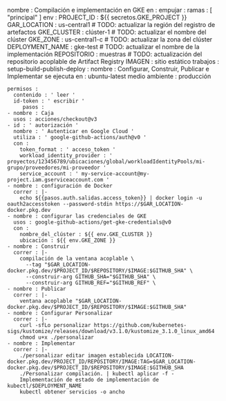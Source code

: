 nombre : Compilación e implementación en GKE
en :
  empujar :
    ramas : [ "principal" ]
env :
  PROJECT_ID : ${{ secretos.GKE_PROJECT }}
  GAR_LOCATION : us-central1 # TODO: actualizar la región del registro de artefactos
  GKE_CLUSTER : clúster-1     # TODO: actualizar el nombre del clúster
  GKE_ZONE : us-central1-c    # TODO: actualizar la zona del clúster
  DEPLOYMENT_NAME : gke-test # TODO: actualizar el nombre de la implementación
  REPOSITORIO : muestras # TODO: actualización del repositorio acoplable de Artifact Registry
  IMAGEN : sitio estático
trabajos :
  setup-build-publish-deploy :
    nombre : Configurar, Construir, Publicar e Implementar
    se ejecuta en : ubuntu-latest
    medio ambiente : producción

    permisos :
      contenido : ' leer '
      id-token : ' escribir '
         pasos :
    - nombre : Caja
      usos : acciones/checkout@v3
    - id : ' autorización '
      nombre : ' Autenticar en Google Cloud '
      utiliza : ' google-github-actions/auth@v0 '
      con :
        token_format : ' acceso_token '
        workload_identity_provider : ' proyectos/123456789/ubicaciones/global/workloadIdentityPools/mi-grupo/proveedores/mi-proveedor '
        service_account : ' my-service-account@my-project.iam.gserviceaccount.com '
    - nombre : configuración de Docker
      correr : |-
        echo ${{pasos.auth.salidas.access_token}} | docker login -u oauth2accesstoken --password-stdin https://$GAR_LOCATION-docker.pkg.dev
    - nombre : configurar las credenciales de GKE
      usos : google-github-actions/get-gke-credentials@v0
      con :
        nombre_del_clúster : ${{ env.GKE_CLUSTER }}
        ubicación : ${{ env.GKE_ZONE }}
    - nombre : Construir
      correr : |-
        compilación de la ventana acoplable \
          --tag "$GAR_LOCATION-docker.pkg.dev/$PROJECT_ID/$REPOSITORY/$IMAGE:$GITHUB_SHA" \
          --construir-arg GITHUB_SHA="$GITHUB_SHA" \
          --construir-arg GITHUB_REF="$GITHUB_REF" \
    - nombre : Publicar
      correr : |-
        ventana acoplable "$GAR_LOCATION-docker.pkg.dev/$PROJECT_ID/$REPOSITORY/$IMAGE:$GITHUB_SHA"
    - nombre : Configurar Personalizar
      correr : |-
        curl -sfLo personalizar https://github.com/kubernetes-sigs/kustomize/releases/download/v3.1.0/kustomize_3.1.0_linux_amd64
        chmod u+x ./personalizar
    - nombre : Implementar
      correr : |-
        ./personalizar editar imagen establecida LOCATION-docker.pkg.dev/PROJECT_ID/REPOSITORY/IMAGE:TAG=$GAR_LOCATION-docker.pkg.dev/$PROJECT_ID/$REPOSITORY/$IMAGE:$GITHUB_SHA
        ./Personalizar compilación. | kubectl aplicar -f -
        Implementación de estado de implementación de kubectl/$DEPLOYMENT_NAME
        kubectl obtener servicios -o ancho
